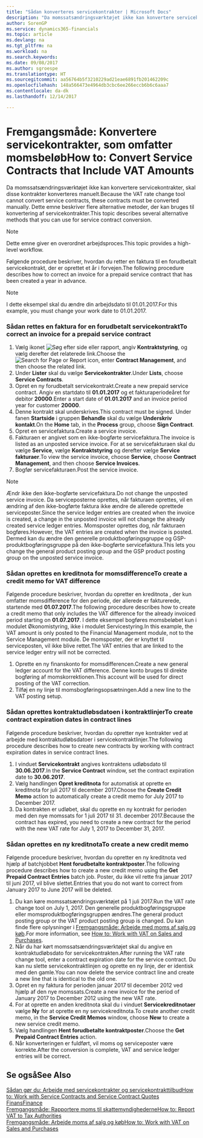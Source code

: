```yaml
---
title: "Sådan konverteres servicekontrakter | Microsoft Docs"
description: "Da momssatsændringsværktøjet ikke kan konvertere servicekontrakter, skal disse kontrakter konverteres manuelt. Dette emne beskriver flere alternative metoder, der kan bruges til konvertering af servicekontrakter."
author: SorenGP
ms.service: dynamics365-financials
ms.topic: article
ms.devlang: na
ms.tgt_pltfrm: na
ms.workload: na
ms.search.keywords: 
ms.date: 09/08/2017
ms.author: sgroespe
ms.translationtype: HT
ms.sourcegitcommit: aa56764b5f3210229ad21eae6891fb201462209c
ms.openlocfilehash: 148a566473e4964db3cbc6ee266eccb6b6c6aaa7
ms.contentlocale: da-dk
ms.lasthandoff: 12/14/2017

---
```

# <a name="how-to-convert-service-contracts-that-include-vat-amounts"></a><span data-ttu-id="b4821-104">Fremgangsmåde: Konvertere servicekontrakter, som omfatter momsbeløb</span><span class="sxs-lookup"><span data-stu-id="b4821-104">How to: Convert Service Contracts that Include VAT Amounts</span></span>
<span data-ttu-id="b4821-105">Da momssatsændringsværktøjet ikke kan konvertere servicekontrakter, skal disse kontrakter konverteres manuelt.</span><span class="sxs-lookup"><span data-stu-id="b4821-105">Because the VAT rate change tool cannot convert service contracts, these contracts must be converted manually.</span></span> <span data-ttu-id="b4821-106">Dette emne beskriver flere alternative metoder, der kan bruges til konvertering af servicekontrakter.</span><span class="sxs-lookup"><span data-stu-id="b4821-106">This topic describes several alternative methods that you can use for service contract conversion.</span></span>  

> [!NOTE]  
>  <span data-ttu-id="b4821-107">Dette emne giver en overordnet arbejdsproces.</span><span class="sxs-lookup"><span data-stu-id="b4821-107">This topic provides a high-level workflow.</span></span>  

 <span data-ttu-id="b4821-108">Følgende procedure beskriver, hvordan du retter en faktura til en forudbetalt servicekontrakt, der er oprettet et år i forvejen.</span><span class="sxs-lookup"><span data-stu-id="b4821-108">The following procedure describes how to correct an invoice for a prepaid service contract that has been created a year in advance.</span></span>  

> [!NOTE]  
>  <span data-ttu-id="b4821-109">I dette eksempel skal du ændre din arbejdsdato til 01.01.2017.</span><span class="sxs-lookup"><span data-stu-id="b4821-109">For this example, you must change your work date to 01.01.2017.</span></span>  

### <a name="to-correct-an-invoice-for-a-prepaid-service-contract"></a><span data-ttu-id="b4821-110">Sådan rettes en faktura for en forudbetalt servicekontrakt</span><span class="sxs-lookup"><span data-stu-id="b4821-110">To correct an invoice for a prepaid service contract</span></span>  
1. <span data-ttu-id="b4821-111">Vælg ikonet ![Søg efter side eller rapport](media/ui-search/search_small.png "Ikonet Søg efter side eller rapport"), angiv **Kontraktstyring**, og vælg derefter det relaterede link.</span><span class="sxs-lookup"><span data-stu-id="b4821-111">Choose the ![Search for Page or Report](media/ui-search/search_small.png "Search for Page or Report icon") icon, enter **Contract Management**, and then choose the related link.</span></span>  
2. <span data-ttu-id="b4821-112">Under **Lister** skal du vælge **Servicekontrakter**.</span><span class="sxs-lookup"><span data-stu-id="b4821-112">Under **Lists**, choose **Service Contracts**.</span></span>  
3. <span data-ttu-id="b4821-113">Opret en ny forudbetalt servicekontrakt.</span><span class="sxs-lookup"><span data-stu-id="b4821-113">Create a new prepaid service contract.</span></span> <span data-ttu-id="b4821-114">Angiv en startdato til **01.01.2017** og et fakturaperiodeåret for debitor **20000**.</span><span class="sxs-lookup"><span data-stu-id="b4821-114">Enter a start date of **01.01.2017** and an invoice period year for customer **20000**.</span></span>  
4. <span data-ttu-id="b4821-115">Denne kontrakt skal underskrives.</span><span class="sxs-lookup"><span data-stu-id="b4821-115">This contract must be signed.</span></span> <span data-ttu-id="b4821-116">Under fanen **Startside** i gruppen **Behandle** skal du vælge **Underskriv kontakt**.</span><span class="sxs-lookup"><span data-stu-id="b4821-116">On the **Home** tab, in the **Process** group, choose **Sign Contract**.</span></span>  
5. <span data-ttu-id="b4821-117">Opret en servicefaktura.</span><span class="sxs-lookup"><span data-stu-id="b4821-117">Create a service invoice.</span></span>
6. <span data-ttu-id="b4821-118">Fakturaen er angivet som en ikke-bogførte servicefaktura.</span><span class="sxs-lookup"><span data-stu-id="b4821-118">The invoice is listed as an unposted service invoice.</span></span> <span data-ttu-id="b4821-119">For at se servicefakturaen skal du vælge **Service**, vælge **Kontraktstyring** og derefter vælge **Service fakturaer**.</span><span class="sxs-lookup"><span data-stu-id="b4821-119">To view the service invoice, choose **Service**, choose **Contract Management**, and then choose **Service Invoices**.</span></span>  
7. <span data-ttu-id="b4821-120">Bogfør servicefakturaen.</span><span class="sxs-lookup"><span data-stu-id="b4821-120">Post the service invoice.</span></span>  

> [!NOTE]  
>  <span data-ttu-id="b4821-121">Ændr ikke den ikke-bogførte servicefaktura.</span><span class="sxs-lookup"><span data-stu-id="b4821-121">Do not change the unposted service invoice.</span></span> <span data-ttu-id="b4821-122">Da serviceposterne oprettes, når fakturaen oprettes, vil en ændring af den ikke-bogførte faktura ikke ændre de allerede oprettede serviceposter.</span><span class="sxs-lookup"><span data-stu-id="b4821-122">Since the service ledger entries are created when the invoice is created, a change in the unposted invoice will not change the already created service ledger entries.</span></span> <span data-ttu-id="b4821-123">Momsposter oprettes dog, når fakturaen bogføres.</span><span class="sxs-lookup"><span data-stu-id="b4821-123">However, the VAT entries are created when the invoice is posted.</span></span> <span data-ttu-id="b4821-124">Dermed kan du ændre den generelle produktbogføringsgruppe og GSP-produktbogføringsgruppe på den ikke-bogførte servicefaktura.</span><span class="sxs-lookup"><span data-stu-id="b4821-124">This lets you change the general product posting group and the GSP product posting group on the unposted service invoice.</span></span>  

### <a name="to-create-a-credit-memo-for-vat-difference"></a><span data-ttu-id="b4821-125">Sådan oprettes en kreditnota for momsdifference</span><span class="sxs-lookup"><span data-stu-id="b4821-125">To create a credit memo for VAT difference</span></span>  
<span data-ttu-id="b4821-126">Følgende procedure beskriver, hvordan du opretter en kreditnota , der kun omfatter momsdifference for den periode, der allerede er fakturerede, startende med **01.07.2017**.</span><span class="sxs-lookup"><span data-stu-id="b4821-126">The following procedure describes how to create a credit memo that only includes the VAT difference for the already invoiced period starting on **01.07.2017**.</span></span> <span data-ttu-id="b4821-127">I dette eksempel bogføres momsbeløbet kun i modulet Økonomistyring, ikke i modulet Servicestyring.</span><span class="sxs-lookup"><span data-stu-id="b4821-127">In this example, the VAT amount is only posted to the Financial Management module, not to the Service Management module.</span></span> <span data-ttu-id="b4821-128">De momsposter, der er knyttet til serviceposten, vil ikke blive rettet.</span><span class="sxs-lookup"><span data-stu-id="b4821-128">The VAT entries that are linked to the service ledger entry will not be corrected.</span></span>  

1. <span data-ttu-id="b4821-129">Oprette en ny finanskonto for momsdifferencen.</span><span class="sxs-lookup"><span data-stu-id="b4821-129">Create a new general ledger account for the VAT difference.</span></span> <span data-ttu-id="b4821-130">Denne konto bruges til direkte bogføring af momskorrektionen.</span><span class="sxs-lookup"><span data-stu-id="b4821-130">This account will be used for direct posting of the VAT correction.</span></span>  
2. <span data-ttu-id="b4821-131">Tilføj en ny linje til momsbogføringsopsætningen.</span><span class="sxs-lookup"><span data-stu-id="b4821-131">Add a new line to the VAT posting setup.</span></span>  

### <a name="to-create-contract-expiration-dates-in-contract-lines"></a><span data-ttu-id="b4821-132">Sådan oprettes kontraktudløbsdatoen i kontraktlinjer</span><span class="sxs-lookup"><span data-stu-id="b4821-132">To create contract expiration dates in contract lines</span></span>  
<span data-ttu-id="b4821-133">Følgende procedure beskriver, hvordan du opretter nye kontrakter ved at arbejde med kontraktudløbsdatoer i servicekontraktlinjer.</span><span class="sxs-lookup"><span data-stu-id="b4821-133">The following procedure describes how to create new contracts by working with contract expiration dates in service contract lines.</span></span>  

1. <span data-ttu-id="b4821-134">I vinduet **Servicekontrakt** angives kontraktens udløbsdato til **30.06.2017**.</span><span class="sxs-lookup"><span data-stu-id="b4821-134">In the **Service Contract** window, set the contract expiration date to **30.06.2017**.</span></span>  
2. <span data-ttu-id="b4821-135">Vælg handlingen **Opret kreditnota** for automatisk at oprette en kreditnota for juli 2017 til december 2017.</span><span class="sxs-lookup"><span data-stu-id="b4821-135">Choose the **Create Credit Memo** action to automatically create a credit memo for July 2017 to December 2017.</span></span>  
3. <span data-ttu-id="b4821-136">Da kontrakten er udløbet, skal du oprette en ny kontrakt for perioden med den nye momssats for 1 juli 2017 til 31. december 2017.</span><span class="sxs-lookup"><span data-stu-id="b4821-136">Because the contract has expired, you need to create a new contract for the period with the new VAT rate for July 1, 2017 to December 31, 2017.</span></span>  

### <a name="to-create-a-new-credit-memo"></a><span data-ttu-id="b4821-137">Sådan oprettes en ny kreditnota</span><span class="sxs-lookup"><span data-stu-id="b4821-137">To create a new credit memo</span></span>  
<span data-ttu-id="b4821-138">Følgende procedure beskriver, hvordan du opretter en ny kreditnota ved hjælp af batchjobbet **Hent forudbetalte kontraktposter**.</span><span class="sxs-lookup"><span data-stu-id="b4821-138">The following procedure describes how to create a new credit memo using the **Get Prepaid Contract Entries** batch job.</span></span> <span data-ttu-id="b4821-139">Poster, du ikke vil rette fra januar 2017 til juni 2017, vil blive slettet.</span><span class="sxs-lookup"><span data-stu-id="b4821-139">Entries that you do not want to correct from January 2017 to June 2017 will be deleted.</span></span>  

1. <span data-ttu-id="b4821-140">Du kan køre momssatsændringsværktøjet på 1 juli 2017.</span><span class="sxs-lookup"><span data-stu-id="b4821-140">Run the VAT rate change tool on July 1, 2017.</span></span> <span data-ttu-id="b4821-141">Den generelle produktbogføringsgruppe eller momsproduktbogføringsgruppen ændres.</span><span class="sxs-lookup"><span data-stu-id="b4821-141">The general product posting group or the VAT product posting group is changed.</span></span> <span data-ttu-id="b4821-142">Du kan finde flere oplysninger i [Fremgangsmåde: Arbejde med moms af salg og køb](finance-work-with-vat.md).</span><span class="sxs-lookup"><span data-stu-id="b4821-142">For more information, see [How to: Work with VAT on Sales and Purchases](finance-work-with-vat.md).</span></span>  
2. <span data-ttu-id="b4821-143">Når du har kørt momssatsændringsværktøjet skal du angive en kontraktudløbsdato for servicekontrakten.</span><span class="sxs-lookup"><span data-stu-id="b4821-143">After running the VAT rate change tool, enter a contract expiration date for the service contract.</span></span> <span data-ttu-id="b4821-144">Du kan nu slette servicekontraktlinjen og oprette en ny linje, der er identisk med den gamle.</span><span class="sxs-lookup"><span data-stu-id="b4821-144">You can now delete the service contract line and create a new line that is identical to the old one.</span></span>  
3. <span data-ttu-id="b4821-145">Opret en ny faktura for perioden januar 2017 til december 2012 ved hjælp af den nye momssats.</span><span class="sxs-lookup"><span data-stu-id="b4821-145">Create a new invoice for the period of January 2017 to December 2012 using the new VAT rate.</span></span>  
4. <span data-ttu-id="b4821-146">For at oprette en anden kreditnota skal du i vinduet **Servicekreditnotaer** vælge **Ny** for at oprette en ny servicekreditnota.</span><span class="sxs-lookup"><span data-stu-id="b4821-146">To create another credit memo, in the **Service Credit Memos** window, choose **New** to create a new service credit memo.</span></span>  
5. <span data-ttu-id="b4821-147">Vælg handlingen **Hent forudbetalte kontraktposter**.</span><span class="sxs-lookup"><span data-stu-id="b4821-147">Choose the **Get Prepaid Contract Entries** action.</span></span>  
6. <span data-ttu-id="b4821-148">Når konverteringen er fuldført, vil moms og serviceposter være korrekte.</span><span class="sxs-lookup"><span data-stu-id="b4821-148">After the conversion is complete, VAT and service ledger entries will be correct.</span></span>  

## <a name="see-also"></a><span data-ttu-id="b4821-149">Se også</span><span class="sxs-lookup"><span data-stu-id="b4821-149">See Also</span></span>  
[<span data-ttu-id="b4821-150">Sådan gør du: Arbejde med servicekontrakter og servicekontrakttilbud</span><span class="sxs-lookup"><span data-stu-id="b4821-150">How to: Work with Service Contracts and Service Contract Quotes</span></span>](service-how-to-create-service-contracts-and-service-contract-quotes.md)  
[<span data-ttu-id="b4821-151">Finans</span><span class="sxs-lookup"><span data-stu-id="b4821-151">Finance</span></span>](finance.md)  
[<span data-ttu-id="b4821-152">Fremgangsmåde: Rapportere moms til skattemyndighederne</span><span class="sxs-lookup"><span data-stu-id="b4821-152">How to: Report VAT to Tax Authorities</span></span>](finance-how-report-vat.md)  
[<span data-ttu-id="b4821-153">Fremgangsmåde: Arbejde moms af salg og køb</span><span class="sxs-lookup"><span data-stu-id="b4821-153">How to: Work with VAT on Sales and Purchases</span></span>](finance-work-with-vat.md)  

